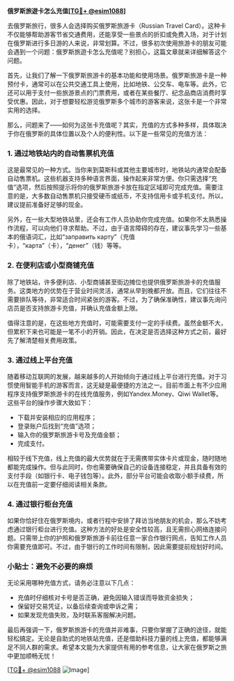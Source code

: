 **俄罗斯旅遊卡怎么充值[[TG💪+ @esim1088](https://t.me/s/esim1088)]**

去俄罗斯旅行，很多人会选择购买俄罗斯旅游卡（Russian Travel Card）。这种卡不仅能够帮助游客节省交通费用，还能享受一些景点的折扣或免费入场，对于计划在俄罗斯进行多日游的人来说，非常划算。不过，很多初次使用旅游卡的朋友可能会遇到一个问题：俄罗斯旅遊卡怎么充值呢？别担心，这篇文章就来详细解答这个问题。

首先，让我们了解一下俄罗斯旅游卡的基本功能和使用场景。俄罗斯旅游卡是一种预付卡，通常可以在公共交通工具上使用，比如地铁、公交车、电车等。此外，它还可以用于支付一些旅游景点的门票费用，或者在某些餐厅、纪念品商店消费时享受优惠。因此，对于想要轻松游览俄罗斯多个城市的游客来说，这张卡是一个非常实用的选择。

那么，问题来了——如何为这张卡充值呢？其实，充值的方式多种多样，具体取决于你在俄罗斯的具体位置以及个人的便利性。以下是一些常见的充值方法：

### 1. **通过地铁站内的自动售票机充值**
这是最常见的一种方式。当你来到莫斯科或其他主要城市时，地铁站内通常会配备自动售票机。这些机器支持多种语言界面，操作起来非常方便。你只需选择“充值”选项，然后按照提示将你的俄罗斯旅游卡放在指定区域即可完成充值。需要注意的是，大多数自动售票机只接受硬币或纸币，不支持信用卡或手机支付。所以，建议提前准备好足够的现金。

另外，在一些大型地铁站里，还会有工作人员协助你完成充值。如果你不太熟悉操作流程，可以向他们寻求帮助。不过，由于语言障碍的存在，建议事先学习一些基本的俄语词汇，比如“заправить карту”（充值卡），“карта”（卡），“денег”（钱）等等。

### 2. **在便利店或小型商铺充值**
除了地铁站，许多便利店、小型商铺甚至街边摊位也提供俄罗斯旅游卡的充值服务。这类地方的优势在于营业时间灵活，通常从早到晚都开放。而且，它们往往不需要排队等待，非常适合时间紧张的游客。不过，为了确保准确性，建议事先询问店员是否支持旅游卡充值，并确认充值金额上限。

值得注意的是，在这些地方充值时，可能需要支付一定的手续费。虽然金额不大，但累积下来也可能是一笔不小的开销。因此，在决定是否选择这种方式之前，最好先了解清楚相关费用政策。

### 3. **通过线上平台充值**
随着移动互联网的发展，越来越多的人开始倾向于通过线上平台进行充值。对于习惯使用智能手机的游客而言，这无疑是最便捷的方法之一。目前市面上有不少应用程序支持俄罗斯旅游卡的在线充值服务，例如Yandex.Money、Qiwi Wallet等。这些平台的操作步骤大致如下：
- 下载并安装相应的应用程序；
- 登录账户后找到“充值”选项；
- 输入你的俄罗斯旅游卡号及充值金额；
- 完成支付。

相较于线下充值，线上充值的最大优势就在于无需携带实体卡片或现金，随时随地都能完成操作。但与此同时，你也需要确保自己的设备连接稳定，并且具备有效的支付手段（如银行卡、电子钱包等）。此外，部分平台可能会收取小额手续费，所以在充值前一定要仔细阅读相关条款。

### 4. **通过银行柜台充值**
如果你恰好住在俄罗斯境内，或者行程中安排了拜访当地朋友的机会，那么不妨考虑通过银行柜台进行充值。这种方法的好处是安全性较高，且无需担心网络连接问题。只需带上你的护照和俄罗斯旅游卡前往任意一家合作银行网点，告知工作人员你需要充值即可。不过，由于银行的工作时间有限制，因此需要提前规划好时间。

### 小贴士：避免不必要的麻烦
无论采用哪种充值方式，请务必注意以下几点：
- 充值时仔细核对卡号是否正确，避免因输入错误而导致资金损失；
- 保留好交易凭证，以备后续查询或申诉之需；
- 如果发现充值失败，及时联系客服解决问题。

最后再强调一下，俄罗斯旅游卡的充值并非难事，只要你掌握了正确的途径，就能轻松搞定。无论是自助式的地铁站充值，还是借助科技力量的线上充值，都能够满足不同人群的需求。希望本文能为大家提供有用的参考信息，让大家在俄罗斯之旅中更加顺畅无忧！

[[TG💪+ @esim1088](https://t.me/s/esim1088) ![Image](https://i.postimg.cc/4NQfJmqS/Snipaste-2025-05-13-00-14-12.png)]